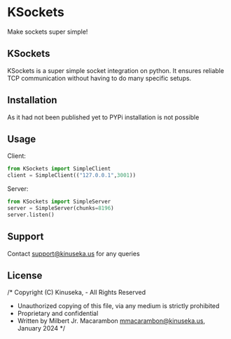 # KSockets
Make sockets super simple!

## KSockets
KSockets is a super simple socket integration on python. It ensures reliable TCP communication without having to do many specific setups.

## Installation
As it had not been published yet to PYPi installation is not possible

## Usage
Client:
```py
from KSockets import SimpleClient
client = SimpleClient(("127.0.0.1",3001))
```
Server: 
```py
from KSockets import SimpleServer
server = SimpleServer(chunks=8196)
server.listen()
```

## Support
Contact support@kinuseka.us for any queries

## License
/* Copyright (C) Kinuseka, - All Rights Reserved
 * Unauthorized copying of this file, via any medium is strictly prohibited
 * Proprietary and confidential
 * Written by Milbert Jr. Macarambon <mmacarambon@kinuseka.us>, January 2024
 */

